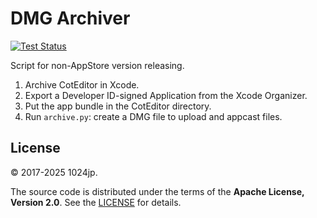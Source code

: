 # DMG Archiver

[![Test Status](https://github.com/coteditor/DMGArchiver/workflows/Test/badge.svg)](https://github.com/coteditor/DMGArchiver/actions)

Script for non-AppStore version releasing.

1. Archive CotEditor in Xcode.
2. Export a Developer ID-signed Application from the Xcode Organizer.
3. Put the app bundle in the CotEditor directory.
4. Run `archive.py`: create a DMG file to upload and appcast files.


License
-----------------------------

© 2017-2025 1024jp.

The source code is distributed under the terms of the __Apache License, Version 2.0__. See the [LICENSE](LICENSE) for details.
